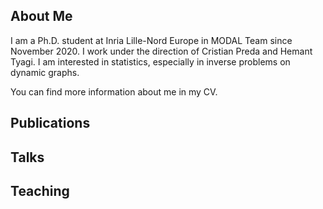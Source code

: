## About Me

I am a Ph.D. student at Inria Lille-Nord Europe in MODAL Team since November 2020. I work under the direction of Cristian Preda and Hemant Tyagi. I am interested in statistics, especially in inverse problems on dynamic graphs.

You can find more information about me in my CV.


## Publications

## Talks

## Teaching


